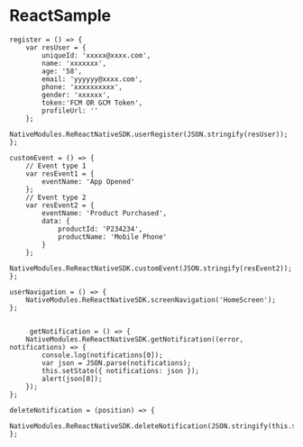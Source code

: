 # ReactSample

	register = () => {
		var resUser = {
			uniqueId: 'xxxxx@xxxx.com',
			name: 'xxxxxxx',
			age: '58',
			email: 'yyyyyy@xxxx.com',
			phone: 'xxxxxxxxxx',
			gender: 'xxxxxx',
			token:'FCM OR GCM Token',
			profileUrl: ''
		};
		NativeModules.ReReactNativeSDK.userRegister(JSON.stringify(resUser));
	};

	customEvent = () => {
		// Event type 1
		var resEvent1 = {
			eventName: 'App Opened'
		};
		// Event type 2
		var resEvent2 = {
			eventName: 'Product Purchased',
			data: {
				productId: 'P234234',
				productName: 'Mobile Phone'
			}
		};
		NativeModules.ReReactNativeSDK.customEvent(JSON.stringify(resEvent2));
	};

	userNavigation = () => {
		NativeModules.ReReactNativeSDK.screenNavigation('HomeScreen');
	};
  
  
         getNotification = () => {
		NativeModules.ReReactNativeSDK.getNotification((error, notifications) => {
			console.log(notifications[0]);
			var json = JSON.parse(notifications);
			this.setState({ notifications: json });
			alert(json[0]);
		});
	};

	deleteNotification = (position) => {
		NativeModules.ReReactNativeSDK.deleteNotification(JSON.stringify(this.state.notifications[0]));
	};

